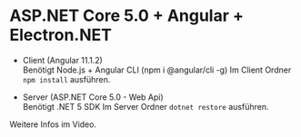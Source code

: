 ASP.NET Core 5.0 + Angular + Electron.NET
=========================================

- Client (Angular 11.1.2)  
Benötigt Node.js + Angular CLI (npm i @angular/cli -g)
Im Client Ordner `npm install` ausführen.

- Server (ASP.NET Core 5.0 - Web Api)  
Benötigt .NET 5 SDK
Im Server Ordner `dotnet restore` ausführen.

Weitere Infos im Video.